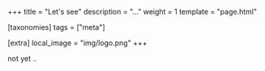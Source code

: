 +++
title = "Let's see"
description = "..."
weight = 1
template = "page.html"

[taxonomies]
tags = ["meta"]

[extra]
local_image = "img/logo.png"
+++

not yet ..
